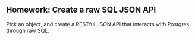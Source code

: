 ## Homework: Create a raw SQL JSON API

Pick an object, and create a RESTful JSON API that interacts
with Postgres through raw SQL.
